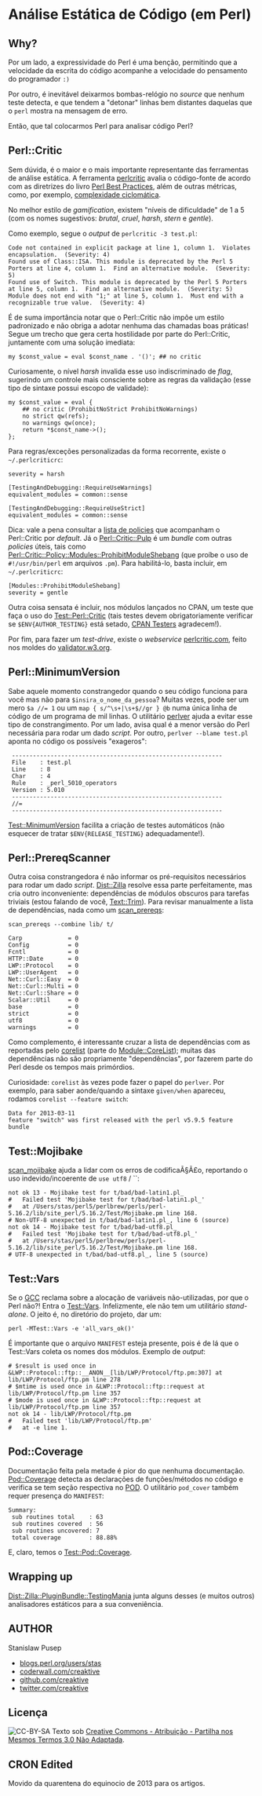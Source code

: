 # Análise Estática de Código (em Perl)

## Why?

Por um lado, a expressividade do Perl é uma benção, permitindo que a velocidade da escrita do código acompanhe a velocidade do pensamento do programador `:)`

Por outro, é inevitável deixarmos bombas-relógio no *source* que nenhum teste detecta, e que tendem a "detonar" linhas bem distantes daquelas que o `perl` mostra na mensagem de erro.

Então, que tal colocarmos Perl para analisar código Perl?

## Perl::Critic

Sem dúvida, é o maior e o mais importante representante das ferramentas de análise estática. A ferramenta [perlcritic](https://metacpan.org/module/perlcritic) avalia o código-fonte de acordo com as diretrizes do livro [Perl Best Practices](http://shop.oreilly.com/product/9780596001735.do), além de outras métricas, como, por exemplo, [complexidade ciclomática](https://pt.wikipedia.org/wiki/Complexidade_ciclom%C3%A1tica).

No melhor estilo de *gamification*, existem "níveis de dificuldade" de 1 a 5 (com os nomes sugestivos: *brutal*, *cruel*, *harsh*, *stern* e *gentle*).

Como exemplo, segue o *output* de `perlcritic -3 test.pl`:

    Code not contained in explicit package at line 1, column 1.  Violates encapsulation.  (Severity: 4)
    Found use of Class::ISA. This module is deprecated by the Perl 5 Porters at line 4, column 1.  Find an alternative module.  (Severity: 5)
    Found use of Switch. This module is deprecated by the Perl 5 Porters at line 5, column 1.  Find an alternative module.  (Severity: 5)
    Module does not end with "1;" at line 5, column 1.  Must end with a recognizable true value.  (Severity: 4)

É de suma importância notar que o Perl::Critic não impõe um estilo padronizado e não obriga a adotar nenhuma das chamadas boas práticas! Segue um trecho que gera certa hostilidade por parte do Perl::Critic, juntamente com uma solução imediata:

    my $const_value = eval $const_name . '()'; ## no critic

Curiosamente, o nível *harsh* invalida esse uso indiscriminado de *flag*, sugerindo um controle mais consciente sobre as regras da validação (esse tipo de sintaxe possui escopo de validade):

    my $const_value = eval {
        ## no critic (ProhibitNoStrict ProhibitNoWarnings)
        no strict qw(refs);
        no warnings qw(once);
        return *$const_name->();
    };

Para regras/exceções personalizadas da forma recorrente, existe o `~/.perlcriticrc`:

    severity = harsh

    [TestingAndDebugging::RequireUseWarnings]
    equivalent_modules = common::sense

    [TestingAndDebugging::RequireUseStrict]
    equivalent_modules = common::sense

Dica: vale a pena consultar a [lista de policies](https://metacpan.org/release/Perl-Critic) que acompanham o Perl::Critic por *default*. Já o [Perl::Critic::Pulp](https://metacpan.org/release/Perl-Critic-Pulp) é um *bundle* com outras *policies* úteis, tais como [Perl::Critic::Policy::Modules::ProhibitModuleShebang](https://metacpan.org/module/Perl::Critic::Policy::Modules::ProhibitModuleShebang) (que proíbe o uso de `#!/usr/bin/perl` em arquivos `.pm`). Para habilitá-lo, basta incluir, em `~/.perlcriticrc`:

    [Modules::ProhibitModuleShebang]
    severity = gentle

Outra coisa sensata é incluir, nos módulos lançados no CPAN, um teste que faça o uso do [Test::Perl::Critic](https://metacpan.org/module/Test::Perl::Critic) (tais testes devem obrigatoriamente verificar se `$ENV{AUTHOR_TESTING}` está setado, [CPAN Testers](http://cpantesters.org/) agradecem!).

Por fim, para fazer um *test-drive*, existe o *webservice* [perlcritic.com](http://perlcritic.com/), feito nos moldes do [validator.w3.org](http://validator.w3.org/).

## Perl::MinimumVersion

Sabe aquele momento constrangedor quando o seu código funciona para você mas não para `$insira_o_nome_da_pessoa`? Muitas vezes, pode ser um mero `$a //= 1` ou um `map { s/^\s+|\s+$//gr } @b` numa única linha de código de um programa de mil linhas. O utilitário [perlver](https://metacpan.org/module/perlver) ajuda a evitar esse tipo de constrangimento. Por um lado, avisa qual é a menor versão do Perl necessária para rodar um dado *script*. Por outro, `perlver --blame test.pl` aponta no código os possíveis "exageros":

     ------------------------------------------------------------
     File    : test.pl
     Line    : 8
     Char    : 4
     Rule    : _perl_5010_operators
     Version : 5.010
     ------------------------------------------------------------
     //=
     ------------------------------------------------------------

[Test::MinimumVersion](https://metacpan.org/module/Test::MinimumVersion) facilita a criação de testes automáticos (não esquecer de tratar `$ENV{RELEASE_TESTING}` adequadamente!).

## Perl::PrereqScanner

Outra coisa constrangedora é não informar os pré-requisitos necessários para rodar um dado *script*. [Dist::Zilla](http://dzil.org/) resolve essa parte perfeitamente, mas cria outro inconveniente: dependências de módulos obscuros para tarefas triviais (estou falando de você, [Text::Trim](https://metacpan.org/module/Text::Trim)). Para revisar manualmente a lista de dependências, nada como um [scan_prereqs](https://metacpan.org/module/RJBS/Perl-PrereqScanner-1.015/bin/scan_prereqs):

`scan_prereqs --combine lib/ t/`

    Carp             = 0
    Config           = 0
    Fcntl            = 0
    HTTP::Date       = 0
    LWP::Protocol    = 0
    LWP::UserAgent   = 0
    Net::Curl::Easy  = 0
    Net::Curl::Multi = 0
    Net::Curl::Share = 0
    Scalar::Util     = 0
    base             = 0
    strict           = 0
    utf8             = 0
    warnings         = 0

Como complemento, é interessante cruzar a lista de dependências com as reportadas pelo [corelist](https://metacpan.org/module/corelist) (parte do [Module::CoreList](https://metacpan.org/module/Module::CoreList)); muitas das dependências não são propriamente "dependências", por fazerem parte do Perl desde os tempos mais primórdios.

Curiosidade: `corelist` às vezes pode fazer o papel do `perlver`. Por exemplo, para saber aonde/quando a sintaxe `given/when` apareceu, rodamos `corelist --feature switch`:

    Data for 2013-03-11
    feature "switch" was first released with the perl v5.9.5 feature bundle

## Test::Mojibake

[scan_mojibake](https://metacpan.org/module/scan_mojibake) ajuda a lidar com os erros de codificaÃ§Ã£o, reportando o uso indevido/incoerente de `use utf8` / ``:

    not ok 13 - Mojibake test for t/bad/bad-latin1.pl_
    #   Failed test 'Mojibake test for t/bad/bad-latin1.pl_'
    #   at /Users/stas/perl5/perlbrew/perls/perl-5.16.2/lib/site_perl/5.16.2/Test/Mojibake.pm line 168.
    # Non-UTF-8 unexpected in t/bad/bad-latin1.pl_, line 6 (source)
    not ok 14 - Mojibake test for t/bad/bad-utf8.pl_
    #   Failed test 'Mojibake test for t/bad/bad-utf8.pl_'
    #   at /Users/stas/perl5/perlbrew/perls/perl-5.16.2/lib/site_perl/5.16.2/Test/Mojibake.pm line 168.
    # UTF-8 unexpected in t/bad/bad-utf8.pl_, line 5 (source)

## Test::Vars

Se o [GCC](https://www.gnu.org/software/gcc/) reclama sobre a alocação de variáveis não-utilizadas, por que o Perl não?! Entra o [Test::Vars](https://metacpan.org/module/Test::Vars). Infelizmente, ele não tem um utilitário *stand-alone*. O jeito é, no diretório do projeto, dar um:

    perl -MTest::Vars -e 'all_vars_ok()'

É importante que o arquivo `MANIFEST` esteja presente, pois é de lá que o Test::Vars coleta os nomes dos módulos. Exemplo de *output*:

    # $result is used once in &LWP::Protocol::ftp::__ANON__[lib/LWP/Protocol/ftp.pm:307] at lib/LWP/Protocol/ftp.pm line 278
    # $mtime is used once in &LWP::Protocol::ftp::request at lib/LWP/Protocol/ftp.pm line 357
    # $mode is used once in &LWP::Protocol::ftp::request at lib/LWP/Protocol/ftp.pm line 357
    not ok 14 - lib/LWP/Protocol/ftp.pm
    #   Failed test 'lib/LWP/Protocol/ftp.pm'
    #   at -e line 1.

## Pod::Coverage

Documentação feita pela metade é pior do que nenhuma documentação. [Pod::Coverage](https://metacpan.org/module/Pod::Coverage) detecta as declarações de funções/métodos no código e verifica se tem seção respectiva no [POD](http://perldoc.perl.org/perlpod.html). O utilitário `pod_cover` também requer presença do `MANIFEST`:

    Summary:
     sub routines total    : 63
     sub routines covered  : 56
     sub routines uncovered: 7
     total coverage        : 88.88%

E, claro, temos o [Test::Pod::Coverage](https://metacpan.org/module/Test::Pod::Coverage).

## Wrapping up

[Dist::Zilla::PluginBundle::TestingMania](https://metacpan.org/module/Dist::Zilla::PluginBundle::TestingMania) junta alguns desses (e muitos outros) analisadores estáticos para a sua conveniência.

## AUTHOR

Stanislaw Pusep

 - [blogs.perl.org/users/stas](http://blogs.perl.org/users/stas/)
 - [coderwall.com/creaktive](https://coderwall.com/creaktive)
 - [github.com/creaktive](https://github.com/creaktive)
 - [twitter.com/creaktive](https://twitter.com/creaktive)

## Licença
![CC-BY-SA](http://i.creativecommons.org/l/by-sa/3.0/80x15.png)
Texto sob [Creative Commons - Atribuição - Partilha nos Mesmos Termos 3.0 Não Adaptada](http://creativecommons.org/licenses/by-sa/3.0/deed.pt_BR).

## CRON Edited

Movido da quarentena do equinocio de 2013 para os artigos.
